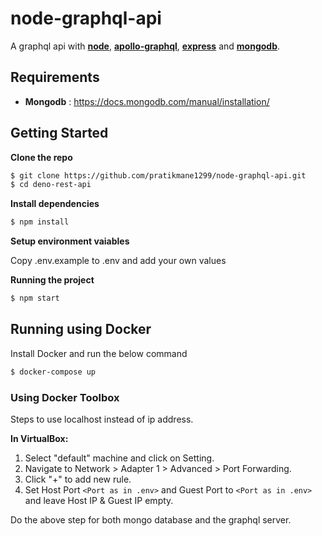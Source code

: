 # node-graphql-api

A graphql api with [**node**](https://nodejs.org/en/), [**apollo-graphql**](https://www.apollographql.com/), [**express**](https://expressjs.com/) and [**mongodb**](https://www.mongodb.com/).

## Requirements

- **Mongodb** : https://docs.mongodb.com/manual/installation/

## Getting Started

**Clone the repo**

```bash
$ git clone https://github.com/pratikmane1299/node-graphql-api.git
$ cd deno-rest-api
```

**Install dependencies**

```bash
$ npm install
```

**Setup environment vaiables**

Copy .env.example to .env and add your own values

**Running the project**

```bash
$ npm start
```

## Running using Docker

Install Docker and run the below command

```bash
$ docker-compose up
```

### Using Docker Toolbox

Steps to use localhost instead of ip address.

**In VirtualBox:**

1. Select "default" machine and click on Setting.
2. Navigate to Network > Adapter 1 > Advanced > Port Forwarding.
3. Click "+" to add new rule.
4. Set Host Port <code><Port as in .env></code> and Guest Port to <code><Port as in .env></code> and leave Host IP & Guest IP empty.

Do the above step for both mongo database and the graphql server.
